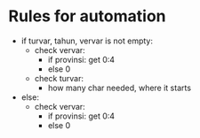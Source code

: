 # Rules for automation

* if turvar, tahun, vervar is not empty:
    * check vervar:
        * if provinsi: get 0:4
        * else 0
    * check turvar:
        * how many char needed, where it starts
* else:
    * check vervar:
        * if provinsi: get 0:4
        * else 0
    
